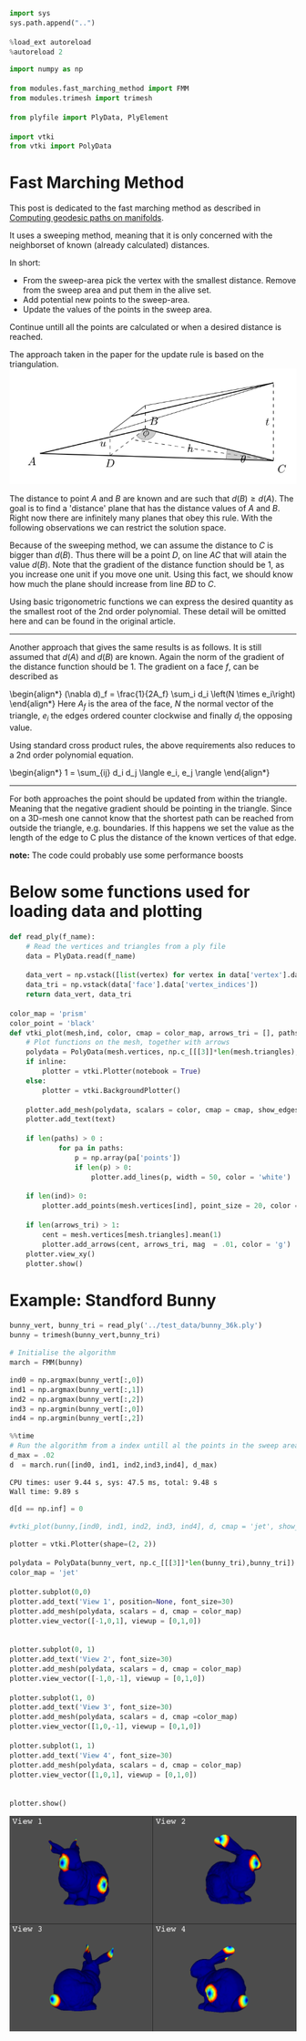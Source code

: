 

```python
import sys
sys.path.append("..")

%load_ext autoreload
%autoreload 2
```


```python
import numpy as np

from modules.fast_marching_method import FMM
from modules.trimesh import trimesh

from plyfile import PlyData, PlyElement

import vtki
from vtki import PolyData
```

# Fast Marching Method

This post is dedicated to the fast marching method as described in [Computing geodesic paths on manifolds](http://www.pnas.org/cgi/doi/10.1073/pnas.95.15.8431). 

It uses a sweeping method, meaning that it is only concerned with the neighborset of known (already calculated) distances. 

In short:
- From the sweep-area pick the vertex with the smallest distance. Remove from the sweep area and put them in the alive set. 
- Add potential new points to the sweep-area.
- Update the values of the points in the sweep area. 

Continue untill all the points are calculated or when a desired distance is reached.

The approach taken in the paper for the update rule is based on the triangulation. 
![Image](./fmm.png?raw=true)

The distance to point $A$ and $B$ are known and are such that $d(B)\geq d(A)$. The goal is to find a 'distance' plane that has the distance values of $A$ and $B$. Right now there are infinitely many planes that obey this rule. With the following observations we can restrict the solution space.

Because of the sweeping method, we can assume the distance to $C$ is bigger than $d(B)$. Thus there will be a point $D$, on line $AC$ that will atain the value $d(B)$. Note that the gradient of the distance function should be $1$, as you increase one unit if you move one unit. Using this fact, we should know how much the plane should increase from line $BD$ to $C$.

Using basic trigonometric functions we can express the desired quantity as the smallest root of the 2nd order polynomial. These detail will be omitted here and can be found in the original article.

---

Another approach that gives the same results is as follows. It is still assumed that $d(A)$ and $d(B)$ are known. Again the norm of the gradient of the distance function should be $1$. The gradient on a face $f$, can be described as

\begin{align*}
(\nabla d)_f = \frac{1}{2A_f} \sum_i d_i \left(N \times e_i\right)
\end{align*}
Here $A_f$ is the area of the face, $N$ the normal vector of the triangle, $e_i$ the edges ordered counter clockwise and finally $d_i$ the opposing value. 

Using standard cross product rules, the above requirements also reduces to a 2nd order polynomial equation. 

\begin{align*}
1 = \sum_{ij} d_i d_j \langle e_i, e_j \rangle
\end{align*}

---

For both approaches the point should be updated from within the triangle. Meaning that the negative gradient should be pointing in the triangle. Since on a 3D-mesh one cannot know that the shortest path can be reached from outside the triangle, e.g. boundaries. If this happens we set the value as the length of the edge to C plus the distance of the known vertices of that edge. 

**note:** The code could probably use some performance boosts

# Below some functions used for loading data and plotting


```python
def read_ply(f_name):
    # Read the vertices and triangles from a ply file
    data = PlyData.read(f_name)
    
    data_vert = np.vstack([list(vertex) for vertex in data['vertex'].data])
    data_tri = np.vstack(data['face'].data['vertex_indices'])
    return data_vert, data_tri

color_map = 'prism'
color_point = 'black'
def vtki_plot(mesh,ind, color, cmap = color_map, arrows_tri = [], paths = [], text = '', inline = False, show_edges = True):
    # Plot functions on the mesh, together with arrows
    polydata = PolyData(mesh.vertices, np.c_[[[3]]*len(mesh.triangles),mesh.triangles])
    if inline:
        plotter = vtki.Plotter(notebook = True)
    else:
        plotter = vtki.BackgroundPlotter()

    plotter.add_mesh(polydata, scalars = color, cmap = cmap, show_edges = show_edges)
    plotter.add_text(text)
    
    if len(paths) > 0 :
            for pa in paths:
                p = np.array(pa['points'])
                if len(p) > 0:
                    plotter.add_lines(p, width = 50, color = 'white')
    
    if len(ind)> 0:
        plotter.add_points(mesh.vertices[ind], point_size = 20, color = 'black')

    if len(arrows_tri) > 1:
        cent = mesh.vertices[mesh.triangles].mean(1)
        plotter.add_arrows(cent, arrows_tri, mag  = .01, color = 'g')
    plotter.view_xy()
    plotter.show()    

```

# Example: Standford Bunny



```python
bunny_vert, bunny_tri = read_ply('../test_data/bunny_36k.ply')
bunny = trimesh(bunny_vert,bunny_tri)
```


```python
# Initialise the algorithm
march = FMM(bunny)
```


```python
ind0 = np.argmax(bunny_vert[:,0])
ind1 = np.argmax(bunny_vert[:,1])
ind2 = np.argmax(bunny_vert[:,2])
ind3 = np.argmin(bunny_vert[:,0])
ind4 = np.argmin(bunny_vert[:,2])
```


```python
%%time
# Run the algorithm from a index untill al the points in the sweep area have values bigger then d_max
d_max = .02
d  = march.run([ind0, ind1, ind2,ind3,ind4], d_max)
```

    CPU times: user 9.44 s, sys: 47.5 ms, total: 9.48 s
    Wall time: 9.89 s



```python
d[d == np.inf] = 0
```


```python
#vtki_plot(bunny,[ind0, ind1, ind2, ind3, ind4], d, cmap = 'jet', show_edges = False)
```


```python
plotter = vtki.Plotter(shape=(2, 2))

polydata = PolyData(bunny_vert, np.c_[[[3]]*len(bunny_tri),bunny_tri])
color_map = 'jet'

plotter.subplot(0,0)
plotter.add_text('View 1', position=None, font_size=30)
plotter.add_mesh(polydata, scalars = d, cmap = color_map)
plotter.view_vector([-1,0,1], viewup = [0,1,0])


plotter.subplot(0, 1)
plotter.add_text('View 2', font_size=30)
plotter.add_mesh(polydata, scalars = d, cmap = color_map)
plotter.view_vector([-1,0,-1], viewup = [0,1,0])

plotter.subplot(1, 0)
plotter.add_text('View 3', font_size=30)
plotter.add_mesh(polydata, scalars = d, cmap =color_map)
plotter.view_vector([1,0,-1], viewup = [0,1,0])

plotter.subplot(1, 1)
plotter.add_text('View 4', font_size=30)
plotter.add_mesh(polydata, scalars = d, cmap = color_map)
plotter.view_vector([1,0,1], viewup = [0,1,0])


plotter.show()
```


![png](output_11_0.png)



```python

```
